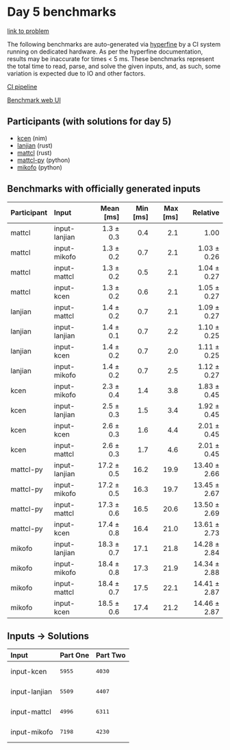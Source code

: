# Day 5 benchmarks

[link to problem](https://adventofcode.com/2024/day/5)

The following benchmarks are auto-generated via
[hyperfine](https://github.com/sharkdp/hyperfine) by a CI system running on
dedicated hardware. As per the hyperfine documentation, results may be
inaccurate for times < 5 ms. These benchmarks represent the total time to read,
parse, and solve the given inputs, and, as such, some variation is expected due
to IO and other factors.

[CI pipeline](http://ci.papercode.net:8080/teams/main/pipelines/aoc2024)

[Benchmark web UI](https://aoc.ancalagon.black)


## Participants (with solutions for day 5)

- [kcen](https://github.com/kcen/aoc2024) (nim)
- [lanjian](https://github.com/lanjian/aoc-2024) (rust)
- [mattcl](https://github.com/mattcl/aoc2024) (rust)
- [mattcl-py](https://github.com/mattcl/aoc2024-py) (python)
- [mikofo](https://github.com/mikofo/aoc2024) (python)


## Benchmarks with officially generated inputs

| Participant | Input | Mean [ms] | Min [ms] | Max [ms] | Relative |
|:---|:---|---:|---:|---:|---:|
| mattcl | input-lanjian | 1.3 ± 0.3 | 0.4 | 2.1 | 1.00 |
| mattcl | input-mikofo | 1.3 ± 0.2 | 0.7 | 2.1 | 1.03 ± 0.26 |
| mattcl | input-mattcl | 1.3 ± 0.2 | 0.5 | 2.1 | 1.04 ± 0.27 |
| mattcl | input-kcen | 1.3 ± 0.2 | 0.6 | 2.1 | 1.05 ± 0.27 |
| lanjian | input-mattcl | 1.4 ± 0.2 | 0.7 | 2.1 | 1.09 ± 0.27 |
| lanjian | input-lanjian | 1.4 ± 0.1 | 0.7 | 2.2 | 1.10 ± 0.25 |
| lanjian | input-kcen | 1.4 ± 0.2 | 0.7 | 2.0 | 1.11 ± 0.25 |
| lanjian | input-mikofo | 1.4 ± 0.2 | 0.7 | 2.5 | 1.12 ± 0.27 |
| kcen | input-mikofo | 2.3 ± 0.4 | 1.4 | 3.8 | 1.83 ± 0.45 |
| kcen | input-lanjian | 2.5 ± 0.3 | 1.5 | 3.4 | 1.92 ± 0.45 |
| kcen | input-kcen | 2.6 ± 0.3 | 1.6 | 4.4 | 2.01 ± 0.45 |
| kcen | input-mattcl | 2.6 ± 0.3 | 1.7 | 4.6 | 2.01 ± 0.45 |
| mattcl-py | input-lanjian | 17.2 ± 0.5 | 16.2 | 19.9 | 13.40 ± 2.66 |
| mattcl-py | input-mikofo | 17.2 ± 0.5 | 16.3 | 19.7 | 13.45 ± 2.67 |
| mattcl-py | input-mattcl | 17.3 ± 0.6 | 16.5 | 20.6 | 13.50 ± 2.69 |
| mattcl-py | input-kcen | 17.4 ± 0.8 | 16.4 | 21.0 | 13.61 ± 2.73 |
| mikofo | input-lanjian | 18.3 ± 0.7 | 17.1 | 21.8 | 14.28 ± 2.84 |
| mikofo | input-mikofo | 18.4 ± 0.8 | 17.3 | 21.9 | 14.34 ± 2.88 |
| mikofo | input-mattcl | 18.4 ± 0.7 | 17.5 | 22.1 | 14.41 ± 2.87 |
| mikofo | input-kcen | 18.5 ± 0.6 | 17.4 | 21.2 | 14.46 ± 2.87 |


## Inputs -> Solutions

| Input | Part One | Part Two |
|:---|:---|:---|
|input-kcen|<pre>5955</pre>|<pre>4030</pre>|
|input-lanjian|<pre>5509</pre>|<pre>4407</pre>|
|input-mattcl|<pre>4996</pre>|<pre>6311</pre>|
|input-mikofo|<pre>7198</pre>|<pre>4230</pre>|